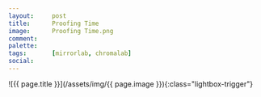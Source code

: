 ```yaml
---
layout:		post
title:		Proofing Time
image:		Proofing Time.png
comment:	
palette:	
tags:		[mirrorlab, chromalab]
social:		
---
```


<span class="lightbox-trigger">
![{{ page.title }}](/assets/img/{{ page.image }}){:class="lightbox-trigger"}
</span>
